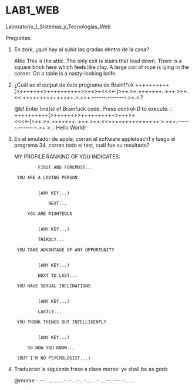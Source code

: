 # LAB1_WEB
Laboratorio_1_Sistemas_y_Tecnologías_Web

Preguntas:

1. En zork, ¿qué hay al subir las gradas dentro de la casa? 

    Attic
    This is the attic. The only exit is stairs that lead down.
    There is a square brick here which feels like clay.
    A large coil of rope is lying in the corner.
    On a table is a nasty-looking knife.

2. ¿Cuál es el output de éste programa de Brainf*ck ++++++++++[>+++++++>++++++++++>+++>+<<<<-]>++.>+.+++++++..+++.>++.<<      +++++++++++++++.>.+++.------.--------.>+.>.?
    
    @bf
    Enter line(s) of Brainfuck code. Press control-D to execute.
    : ++++++++++[>+++++++>++++++++++>+++>+<<<<-]>++.>+.+++++++..+++.>++.<<+++++++++++++++.>.+++.------.--------.>+.>.
    : 
    Hello World!

3. En el emulador de apple, corran el software appleteach1 y luego el programa 34, corran todo el test, cuál fue su resultado?

     MY PROFILE RANKING OF YOU INDICATES:                                                                
                                        
                FIRST AND FOREMOST...          
                                                
        YOU ARE A LOVING PERSON              
                                                
                                                
                (ANY KEY...)  

                    NEXT...                        
                                                    
            YOU ARE RIGHTEOUS                    
                                                    
                                                    
                (ANY KEY...)  

                THIRDLY...                     
                                        
        YOU TAKE ADVANTAGE OF ANY OPPORTUNITY
                                                      
                                        
                (ANY KEY...) 

                NEXT TO LAST...                
                                        
        YOU HAVE SEXUAL INCLINATIONS         
                                        
                                        
                (ANY KEY...)

                LASTLY...                      
                                        
        YOU THINK THINGS OUT INTELLIGENTLY   
                                        
                                        
                (ANY KEY...)

            SO NOW YOU KNOW...               
                                        
        (BUT I'M NO PSYCHOLOGIST...) 

4. Traduzcan la siguiente frase a clave morse: ye shall be as gods

    @morse <ye shall be as gods>
    -.-- .  ... .... .- .-.. .-..  -... .  .- ...  --. --- -.. ...